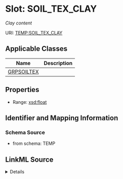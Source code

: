 # Slot: SOIL_TEX_CLAY
_Clay content_


URI: [TEMP:SOIL_TEX_CLAY](https://example.org/TEMP/SOIL_TEX_CLAY)



<!-- no inheritance hierarchy -->




## Applicable Classes

| Name | Description |
| --- | --- |
[GRPSOILTEX](GRPSOILTEX.md) | 






## Properties

* Range: [xsd:float](xsd:float)







## Identifier and Mapping Information







### Schema Source


* from schema: TEMP




## LinkML Source

<details>
```yaml
name: SOIL_TEX_CLAY
description: Clay content
from_schema: TEMP
rank: 1000
alias: SOIL_TEX_CLAY
domain_of:
- GRP_SOIL_TEX
range: float
unit:
  symbol: '%'

```
</details>